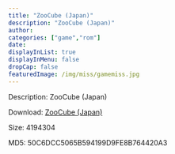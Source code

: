 ```yaml
---
title: "ZooCube (Japan)"
description: "ZooCube (Japan)"
author: 
categories: ["game","rom"]
date: 
displayInList: true
displayInMenu: false
dropCap: false
featuredImage: /img/miss/gamemiss.jpg
---
```


Description: ZooCube (Japan)

Download: <a style="text-decoration:underline;" href="https://mega.nz/#!OeYAHYoB!JHVRDsZXpRdYpVhPPIPELLZG29E4dS_syMeo6JX5SS8" target = "_blank" rel = "nofollow" > ZooCube (Japan)</a>

Size: 4194304

MD5: 50C6DCC5065B594199D9FE8B764420A3

